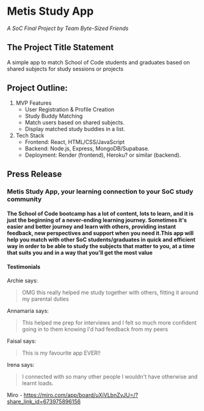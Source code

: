 # Metis Study App

_A SoC Final Project by Team Byte-Sized Friends_

## The Project Title Statement

A simple app to match School of Code students and graduates based on shared subjects for study sessions or projects

## Project Outline:

1. MVP Features
   - User Registration & Profile Creation
   - Study Buddy Matching
   - Match users based on shared subjects.
   - Display matched study buddies in a list.
2. Tech Stack
   - Frontend: React, HTML/CSS/JavaScript
   - Backend: Node.js, Express, MongoDB/Supabase.
   - Deployment: Render (frontend), Heroku? or similar (backend).

## Press Release

### Metis Study App, your learning connection to your SoC study community

#### The School of Code bootcamp has a lot of content, lots to learn, and it is just the beginning of a never-ending learning journey. Sometimes it's easier and better journey and learn with others, providing instant feedback, new perspectives and support when you need it.This app will help you match with other SoC students/graduates in quick and efficient way in order to be able to study the subjects that matter to you, at a time that suits you and in a way that you'll get the most value

#### Testimonials

Archie says:

> OMG this really helped me study together with others, fitting it around my parental duties

Annamaria says:

> This helped me prep for interviews and I felt so much more confident going in to them knowing I'd had feedback from my peers

Faisal says:

> This is my favourite app EVER!!

Irena says:

> I connected with so many other people I wouldn't have otherwise and learnt loads.

Miro - https://miro.com/app/board/uXjVLbnZvJU=/?share_link_id=673975896156

